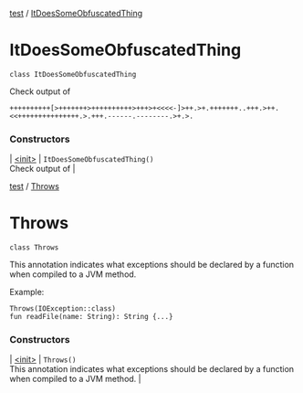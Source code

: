 <!-- File: test/-it-does-some-obfuscated-thing/index.md -->
[test](../index.md) / [ItDoesSomeObfuscatedThing](./index.md)

# ItDoesSomeObfuscatedThing

`class ItDoesSomeObfuscatedThing`

Check output of

``` brainfuck
++++++++++[>+++++++>++++++++++>+++>+<<<<-]>++.>+.+++++++..+++.>++.<<+++++++++++++++.>.+++.------.--------.>+.>.
```

### Constructors

| [&lt;init&gt;](-init-.md) | `ItDoesSomeObfuscatedThing()`<br>Check output of |

<!-- File: test/-throws/index.md -->
[test](../index.md) / [Throws](./index.md)

# Throws

`class Throws`

This annotation indicates what exceptions should be declared by a function when compiled to a JVM method.

Example:

```
Throws(IOException::class)
fun readFile(name: String): String {...}
```

### Constructors

| [&lt;init&gt;](-init-.md) | `Throws()`<br>This annotation indicates what exceptions should be declared by a function when compiled to a JVM method. |

